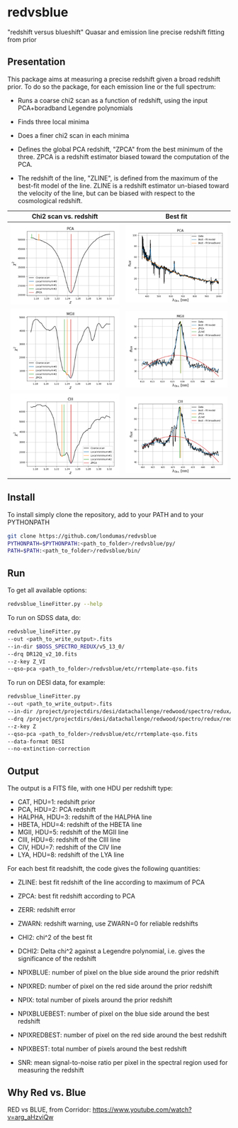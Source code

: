 # redvsblue
"redshift versus blueshift"
Quasar and emission line precise redshift fitting from prior

## Presentation

This package aims at measuring a precise redshift
given a broad redshift prior.
To do so the package, for each emission line or the full spectrum:

*   Runs a coarse chi2 scan as a function of redshift, using
    the input PCA+boradband Legendre polynomials

*   Finds three local minima

*   Does a finer chi2 scan in each minima

*   Defines the global PCA redshift, "ZPCA" from the best minimum of the three.
    ZPCA is a redshift estimator biased toward the computation of the PCA.

*   The redshift of the line, "ZLINE", is defined from the maximum of the
    best-fit model of the line.
    ZLINE is a redshift estimator un-biased toward the velocity of the line,
    but can be biased with respect to the cosmological redshift.

| Chi2 scan vs. redshift                                          | Best fit                                                      |
| :-------------------------:                                     | :-------------------------:                                   |
| ![chi2_PCA](tutorials/example_chi2_PCA_thingid_113373895.png)   | ![fit_PCA](tutorials/example_fit_PCA_thingid_113373895.png)   |
| ![chi2_MGII](tutorials/example_chi2_MGII_thingid_113373895.png) | ![fit_MGII](tutorials/example_fit_MGII_thingid_113373895.png) |
| ![chi2_CIII](tutorials/example_chi2_CIII_thingid_113373895.png) | ![fit_CIII](tutorials/example_fit_CIII_thingid_113373895.png) |

## Install
To install simply clone the repository, add to your PATH and
to your PYTHONPATH
```bash
git clone https://github.com/londumas/redvsblue
PYTHONPATH=$PYTHONPATH:<path_to_folder>/redvsblue/py/
PATH=$PATH:<path_to_folder>/redvsblue/bin/
```

## Run

To get all available options:
```bash
redvsblue_lineFitter.py --help
```

To run on SDSS data, do:
```bash
redvsblue_lineFitter.py
--out <path_to_write_output>.fits
--in-dir $BOSS_SPECTRO_REDUX/v5_13_0/
--drq DR12Q_v2_10.fits
--z-key Z_VI
--qso-pca <path_to_folder>/redvsblue/etc/rrtemplate-qso.fits
```

To run on DESI data, for example:

```bash
redvsblue_lineFitter.py
--out <path_to_write_output>.fits
--in-dir /project/projectdirs/desi/datachallenge/redwood/spectro/redux/redwood/spectra-64/
--drq /project/projectdirs/desi/datachallenge/redwood/spectro/redux/redwood/zcatalog-redwood-target-truth.fits
--z-key Z
--qso-pca <path_to_folder>/redvsblue/etc/rrtemplate-qso.fits
--data-format DESI
--no-extinction-correction
```

## Output

The output is a FITS file, with one HDU per redshift type:

*   CAT, HDU=1: redshift prior
*   PCA, HDU=2: PCA redshift
*   HALPHA, HDU=3: redshift of the HALPHA line
*   HBETA, HDU=4: redshift of the HBETA line
*   MGII, HDU=5: redshift of the MGII line
*   CIII, HDU=6: redshift of the CIII line
*   CIV, HDU=7: redshift of the CIV line
*   LYA, HDU=8: redshift of the LYA line

For each best fit readshift, the code gives the following quantities:

*   ZLINE: best fit redshift of the line according to maximum of PCA

*   ZPCA: best fit redshift according to PCA

*   ZERR: redshift error

*   ZWARN: redshift warning, use ZWARN=0 for reliable redshifts

*   CHI2: chi^2 of the best fit

*   DCHI2: Delta chi^2 against a Legendre polynomial, i.e. gives
    the significance of the redshift

*   NPIXBLUE: number of pixel on the blue side around the prior redshift

*   NPIXRED: number of pixel on the red side around the prior redshift

*   NPIX: total number of pixels around the prior redshift

*   NPIXBLUEBEST: number of pixel on the blue side around the best redshift

*   NPIXREDBEST: number of pixel on the red side around the best redshift

*   NPIXBEST: total number of pixels around the best redshift

*   SNR: mean signal-to-noise ratio per pixel in the spectral region used for
    measuring the redshift

## Why Red vs. Blue
RED vs BLUE, from Corridor: <https://www.youtube.com/watch?v=arg_aHzviQw>
